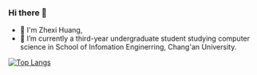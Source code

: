 ### Hi there 👋

<!--
**huangzhexi/huangzhexi** is a ✨ _special_ ✨ repository because its `README.md` (this file) appears on your GitHub profile.

Here are some ideas to get you started:

- 🔭 I’m currently working on ...
- 🌱 I’m currently learning ...
- 👯 I’m looking to collaborate on ...
- 🤔 I’m looking for help with ...
- 💬 Ask me about ...
- 📫 How to reach me: ...
- 😄 Pronouns: ...
- ⚡ Fun fact: ...
-->
- 🌱 I'm Zhexi Huang, 
- 🔭 I’m currently a third-year undergraduate student studying computer science  in  School of Infomation Enginerring, Chang'an University.


[![Top Langs](https://github-readme-stats.vercel.app/api/top-langs/?username=huangzhexi)](https://github.com/huangzhexi/github-readme-stats)
